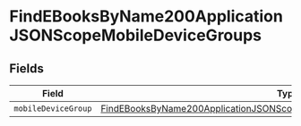 # FindEBooksByName200ApplicationJSONScopeMobileDeviceGroups


## Fields

| Field                                                                                                                                                                               | Type                                                                                                                                                                                | Required                                                                                                                                                                            | Description                                                                                                                                                                         |
| ----------------------------------------------------------------------------------------------------------------------------------------------------------------------------------- | ----------------------------------------------------------------------------------------------------------------------------------------------------------------------------------- | ----------------------------------------------------------------------------------------------------------------------------------------------------------------------------------- | ----------------------------------------------------------------------------------------------------------------------------------------------------------------------------------- |
| `mobileDeviceGroup`                                                                                                                                                                 | [FindEBooksByName200ApplicationJSONScopeMobileDeviceGroupsMobileDeviceGroup](../../models/operations/findebooksbyname200applicationjsonscopemobiledevicegroupsmobiledevicegroup.md) | :heavy_minus_sign:                                                                                                                                                                  | N/A                                                                                                                                                                                 |